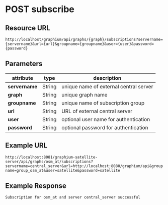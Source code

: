 # POST subscribe

## Resource URL

`http://localhost/graphium/api/graphs/{graph}/subscriptions?servername={servername}&url={url}&groupname={groupname}&user={user}&password={password}`

## Parameters

| attribute      | type   | description                            |
| -------------- | ------ | -------------------------------------- |
| **servername** | String | unique name of external central server |
| **graph**      | String | unique graph name                      |
| **groupname**  | String | unique name of subscription group      |
| **url**        | String | URL of external central server         |
| **user**       | String | optional user name for authentication  |
| **password**   | String | optional password for authentication   |
## Example URL

`http://localhost:8081/graphium-satellite-server/api/graphs/osm_at/subscriptions?servername=central_server&url=http://localhost:8080/graphium/api&groupname=group_osm_at&user=satellite&password=satellite`

## Example Response

`Subscription for osm_at and server central_server successful`